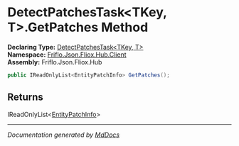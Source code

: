 ﻿<!--  
  <auto-generated>   
    The contents of this file were generated by a tool.  
    Changes to this file may be list if the file is regenerated  
  </auto-generated>   
-->

# DetectPatchesTask\<TKey, T\>.GetPatches Method

**Declaring Type:** [DetectPatchesTask\<TKey, T\>](../index.md)  
**Namespace:** [Friflo.Json.Fliox.Hub.Client](../../index.md)  
**Assembly:** Friflo.Json.Fliox.Hub

```csharp
public IReadOnlyList<EntityPatchInfo> GetPatches();
```

## Returns

IReadOnlyList\<[EntityPatchInfo](../../EntityPatchInfo/index.md)\>

___

*Documentation generated by [MdDocs](https://github.com/ap0llo/mddocs)*
